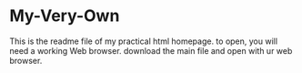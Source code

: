 # My-Very-Own
This is the readme file of my practical html homepage. 
to open, you will need a working Web browser. 
download the main file and open with ur web browser. 